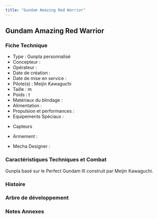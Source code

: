 ```yaml
---
title: "Gundam Amazing Red Warrior"
---
```


Gundam Amazing Red Warrior
--------------------------





### Fiche Technique


- Type : Gunpla personnalisé   
- Concepteur :   
- Opérateur :   
- Date de création :   
- Date de mise en service :   
- Pilote(s) : Meijin Kawaguchi   
- Taille : m   
- Poids : t   
- Matériaux du blindage :   
- Alimentation :   
- Propulsion et performances :   
- Equipements Spéciaux :


* Capteurs


- Armement :


- Mecha Designer :


### Caractéristiques Techniques et Combat


Gunpla basé sur le Perfect Gundam III construit par Meijin Kawaguchi.


### Histoire


### Arbre de développement


### Notes Annexes

